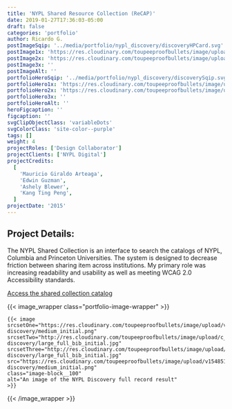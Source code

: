 ```yaml
---
title: 'NYPL Shared Resource Collection (ReCAP)'
date: 2019-01-27T17:36:03-05:00
draft: false
categories: 'portfolio'
author: Ricardo G.
postImageSqip: '../media/portfolio/nypl_discovery/discoveryHPCard.svg'
postImage1x: 'https://res.cloudinary.com/toupeeproofbullets/image/upload/t_hp_portfolio/v1548514912/nypl-discovery/large_full_bib_initial.jpg'
postImage2x: 'https://res.cloudinary.com/toupeeproofbullets/image/upload/t_hp_portfolio_2x/v1548514912/nypl-discovery/large_full_bib_initial.jpg'
postImage3x: ''
postImageAlt: ''
portfolioHeroSqip: '../media/portfolio/nypl_discovery/discoverySqip.svg'
portfolioHero1x: 'https://res.cloudinary.com/toupeeproofbullets/image/upload/t_portfolio_hero_16_9/v1548514912/nypl-discovery/large_full_bib_initial.jpg'
portfolioHero2x: 'https://res.cloudinary.com/toupeeproofbullets/image/upload/t_portfolio_hero_2x/v1548514912/nypl-discovery/large_full_bib_initial.jpg'
portfolioHero3x: ''
portfolioHeroAlt: ''
heroFigcaption: ''
figcaption: ''
svgClipObjectClass: 'variableDots'
svgColorClass: 'site-color--purple'
tags: []
weight: 4
projectRoles: ['Design Collaborator']
projectClients: ['NYPL Digital']
projectCredits:
  [
    'Mauricio Giraldo Arteaga',
    'Edwin Guzman',
    'Ashely Blewer',
    'Kang Ting Peng',
  ]
projectDate: '2015'
---
```


## Project Details:

The NYPL Shared Collection is an interface to search the catalogs of NYPL, Columbia and Princeton Universities. The system is designed to decrease friction between sharing item across institutions. My primary role was increasing readability and usability as well as meeting WCAG 2.0 Accessibility standards.

[Access the shared collection catalog](https://www.nypl.org/research/collections/shared-collection-catalog/)

{{< image_wrapper class="portfolio-image-wrapper" >}}

    {{< image
    srcsetOne="https://res.cloudinary.com/toupeeproofbullets/image/upload/v1548514911/nypl-discovery/medium_initial.png"
    srcsetTwo="http://res.cloudinary.com/toupeeproofbullets/image/upload/c_limit,dpr_2.0,h_500,q_auto:best,w_500/v1548514912/nypl-discovery/large_full_bib_initial.jpg"
    srcsetThree="http://res.cloudinary.com/toupeeproofbullets/image/upload/c_limit,dpr_3.0,h_500,q_auto:best,w_500/v1548514912/nypl-discovery/large_full_bib_initial.jpg"
    src="https://res.cloudinary.com/toupeeproofbullets/image/upload/v1548514911/nypl-discovery/medium_initial.png"
    class="image-block__100"
    alt="An image of the NYPL Discovery full record result"
    >}}

{{< /image_wrapper >}}
